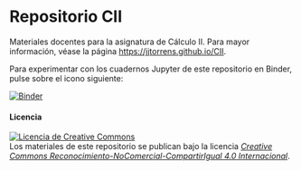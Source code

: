 # Repositorio CII
Materiales docentes para la asignatura de Cálculo II. Para mayor información, véase la página <https://jjtorrens.github.io/CII>.

Para experimentar con los cuadernos Jupyter de este repositorio en Binder, pulse sobre el icono siguiente:

[![Binder](https://mybinder.org/badge_logo.svg)](https://mybinder.org/v2/gh/jjtorrens/C-II/main)

#### Licencia

<a rel="license" href="http://creativecommons.org/licenses/by-nc-sa/4.0/"><img alt="Licencia de Creative Commons" style="border-width:0" src="https://i.creativecommons.org/l/by-nc-sa/4.0/88x31.png" /></a><br />Los materiales de este repositorio se publican bajo la licencia <a rel="license" href="https://creativecommons.org/licenses/by-nc-sa/4.0/deed.es_ES">*Creative Commons Reconocimiento-NoComercial-CompartirIgual 4.0 Internacional*</a>.
